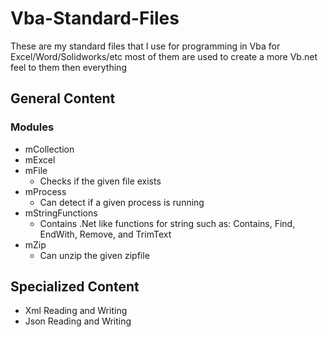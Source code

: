 # Vba-Standard-Files
These are my standard files that I use for programming in Vba for Excel/Word/Solidworks/etc
most of them are used to create a more Vb.net feel to them then everything

## General Content
### Modules

* mCollection
* mExcel
* mFile
    * Checks if the given file exists
* mProcess
    * Can detect if a given process is running
* mStringFunctions
    * Contains .Net like functions for string such as: Contains, Find, EndWith, Remove, and TrimText
* mZip
    * Can unzip the given zipfile

## Specialized Content

* Xml Reading and Writing
* Json Reading and Writing
